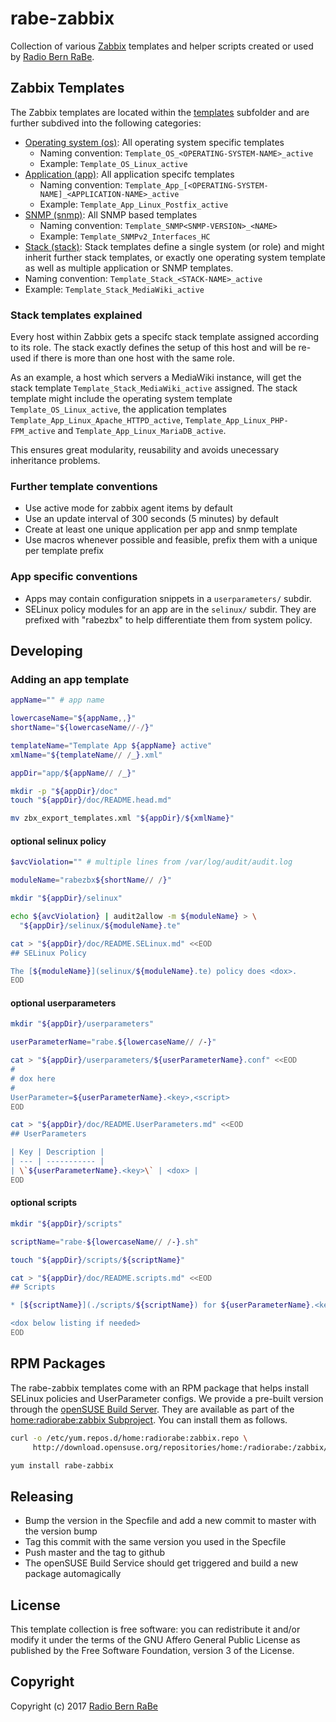 # rabe-zabbix
Collection of various [Zabbix](http://www.zabbix.com/) templates and helper scripts created or used by [Radio Bern RaBe](http://rabe.ch/).

## Zabbix Templates
The Zabbix templates are located within the [templates](templates) subfolder and are further subdived into the following categories:
* [Operating system (os)](os): All operating system specific templates
  * Naming convention: <code>Template_OS_\<OPERATING-SYSTEM-NAME\>_active</code>
  * Example: <code>Template_OS_Linux_active</code>
* [Application (app)](app): All application specifc templates
  * Naming convention: <code>Template_App_\[\<OPERATING-SYSTEM-NAME\]_\<APPLICATION-NAME\>_active</code>
  * Example: <code>Template_App_Linux_Postfix_active</code>
* [SNMP (snmp)](snmp): All SNMP based templates
  * Naming convention: <code>Template_SNMP\<SNMP-VERSION\>_\<NAME\></code>
  * Example: <code>Template_SNMPv2_Interfaces_HC</code>
* [Stack (stack)](stack): Stack templates define a single system (or role) and might inherit further stack templates, or exactly one operating system template as well as multiple application or SNMP templates.
 * Naming convention: <code>Template_Stack_\<STACK-NAME\>_active</code>
 * Example: <code>Template_Stack_MediaWiki_active</code>

### Stack templates explained
Every host within Zabbix gets a specifc stack template assigned according to its role. The stack exactly defines the setup of this host and will be re-used if there is more than one host with the same role.
 
As an example, a host which servers a MediaWiki instance, will get the stack template <code>Template_Stack_MediaWiki_active</code> assigned. The stack template might include the operating system template <code>Template_OS_Linux_active</code>, the application templates <code>Template_App_Linux_Apache_HTTPD_active</code>, <code>Template_App_Linux_PHP-FPM_active</code> and <code>Template_App_Linux_MariaDB_active</code>.
 
This ensures great modularity, reusability and avoids unecessary inheritance problems.
 
### Further template conventions
* Use active mode for zabbix agent items by default
* Use an update interval of 300 seconds (5 minutes) by default
* Create at least one unique application per app and snmp template
* Use macros whenever possible and feasible, prefix them with a unique per template prefix

### App specific conventions

* Apps may contain configuration snippets in a `userparameters/` subdir.
* SELinux policy modules for an app are in the `selinux/` subdir. They are prefixed with "rabezbx" to help differentiate them from system policy.

## Developing

### Adding an app template

```bash
appName="" # app name

lowercaseName="${appName,,}"
shortName="${lowercaseName//-/}"

templateName="Template App ${appName} active"
xmlName="${templateName// /_}.xml"

appDir="app/${appName// /_}"

mkdir -p "${appDir}/doc"
touch "${appDir}/doc/README.head.md"

mv zbx_export_templates.xml "${appDir}/${xmlName}"
```

#### optional selinux policy
```bash
$avcViolation="" # multiple lines from /var/log/audit/audit.log

moduleName="rabezbx${shortName// /}"

mkdir "${appDir}/selinux"

echo ${avcViolation} | audit2allow -m ${moduleName} > \
  "${appDir}/selinux/${moduleName}.te"

cat > "${appDir}/doc/README.SELinux.md" <<EOD
## SELinux Policy

The [${moduleName}](selinux/${moduleName}.te) policy does <dox>.
EOD
```

#### optional userparameters
```bash
mkdir "${appDir}/userparameters"

userParameterName="rabe.${lowercaseName// /-}"

cat > "${appDir}/userparameters/${userParameterName}.conf" <<EOD
#
# dox here
#
UserParameter=${userParameterName}.<key>,<script>
EOD

cat > "${appDir}/doc/README.UserParameters.md" <<EOD
## UserParameters

| Key | Description |
| --- | ----------- |
| \`${userParameterName}.<key>\` | <dox> |
EOD
```

#### optional scripts
```bash
mkdir "${appDir}/scripts"

scriptName="rabe-${lowercaseName// /-}.sh"

touch "${appDir}/scripts/${scriptName}"

cat > "${appDir}/doc/README.scripts.md" <<EOD
## Scripts

* [${scriptName}](./scripts/${scriptName}) for ${userParameterName}.<key> UserParameter

<dox below listing if needed>
EOD
```

## RPM Packages

The rabe-zabbix templates come with an RPM package that helps install SELinux policies and UserParameter configs. We provide a pre-built version
through the [openSUSE Build Server](https://build.opensuse.org/). They are available as part of the [home:radiorabe:zabbix Subproject](https://build.opensuse.org/project/show/home:radiorabe:zabbix). You can install them as follows.

```bash
curl -o /etc/yum.repos.d/home:radiorabe:zabbix.repo \
     http://download.opensuse.org/repositories/home:/radiorabe:/zabbix/CentOS_7/home:radiorabe:zabbix.repo

yum install rabe-zabbix
```

## Releasing

* Bump the version in the Specfile and add a new commit to master with the version bump
* Tag this commit with the same version you used in the Specfile
* Push master and the tag to github
* The openSUSE Build Service should get triggered and build a new package automagically

## License
This template collection is free software: you can redistribute it and/or modify it under
the terms of the GNU Affero General Public License as published by the Free
Software Foundation, version 3 of the License.

## Copyright
Copyright (c) 2017 [Radio Bern RaBe](http://www.rabe.ch)
